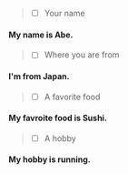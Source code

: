 > - [ ] Your name

#### My name is Abe.

> - [ ] Where you are from

#### I'm from Japan.

> - [ ] A favorite food

#### My favroite food is Sushi.

> - [ ] A hobby

#### My hobby is running.

